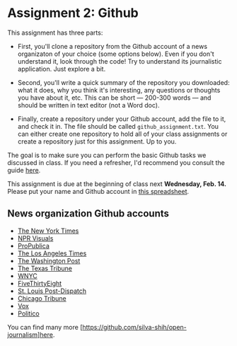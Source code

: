 # Assignment 2: Github

This assignment has three parts:

  - First, you'll clone a repository from the Github account of a news organizaton of your choice (some options below). Even if you don't understand it, look through the code! Try to understand its journalistic application. Just explore a bit.

  - Second, you'll write a quick summary of the repository you downloaded: what it does, why you think it's interesting, any questions or thoughts you have about it, etc. This can be short — 200-300 words — and should be written in text editor (not a Word doc).

  - Finally, create a repository under your Github account, add the file to it, and check it in. The file should be called `github_assignment.txt`. You can either create one repository to hold all of your class assignments or create a repository just for this assignment. Up to you.

The goal is to make sure you can perform the basic Github tasks we discussed in class. If you need a refresher, I'd recommend you consult the guide [here](https://github.com/cjdd3b/advanced-data-journalism/blob/master/notes/git_basics.md).

This assignment is due at the beginning of class next **Wednesday, Feb. 14.** Please put your name and Github account in [this spreadsheet](https://docs.google.com/spreadsheets/d/1spv-JKLgOxz1Ew3OyLLxYfjBsXCkNDDZ1gRCfcTjeAw/edit#gid=0).

## News organization Github accounts

  - [The New York Times](https://github.com/newsdev)
  - [NPR Visuals](https://github.com/nprapps)
  - [ProPublica](https://github.com/propublica)
  - [The Los Angeles Times](https://github.com/datadesk)
  - [The Washington Post](https://github.com/datanews)
  - [The Texas Tribune](https://github.com/texastribune)
  - [WNYC](https://github.com/datanews)
  - [FiveThirtyEight](https://github.com/fivethirtyeight)
  - [St. Louis Post-Dispatch](https://github.com/PostDispatchInteractive)
  - [Chicago Tribune](https://github.com/newsapps)
  - [Vox](https://github.com/voxmedia)
  - [Politico](https://github.com/The-Politico)

You can find many more [https://github.com/silva-shih/open-journalism]here.
